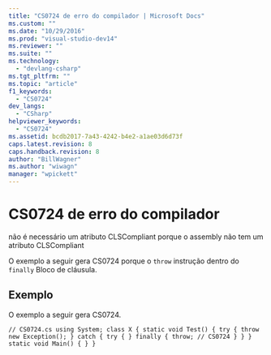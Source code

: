 ```yaml
---
title: "CS0724 de erro do compilador | Microsoft Docs"
ms.custom: ""
ms.date: "10/29/2016"
ms.prod: "visual-studio-dev14"
ms.reviewer: ""
ms.suite: ""
ms.technology: 
  - "devlang-csharp"
ms.tgt_pltfrm: ""
ms.topic: "article"
f1_keywords: 
  - "CS0724"
dev_langs: 
  - "CSharp"
helpviewer_keywords: 
  - "CS0724"
ms.assetid: bcdb2017-7a43-4242-b4e2-a1ae03d6d73f
caps.latest.revision: 8
caps.handback.revision: 8
author: "BillWagner"
ms.author: "wiwagn"
manager: "wpickett"
---
```

# CS0724 de erro do compilador
não é necessário um atributo CLSCompliant porque o assembly não tem um atributo CLSCompliant  
  
 O exemplo a seguir gera CS0724 porque o `throw` instrução dentro do `finally` Bloco de cláusula.  
  
## Exemplo  
 O exemplo a seguir gera CS0724.  
  
```  
// CS0724.cs using System; class X { static void Test() { try { throw new Exception(); } catch { try { } finally { throw; // CS0724 } } } static void Main() { } }  
```